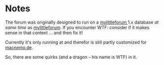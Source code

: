 # Notes

The forum was originally designed to run on a [mylittleforum ][mlf] 1.x database *at same time* as [mylittleforum][mlf]. If you encounter WTF: consider if it makes sense in that context … and then fix it!

Currently it's only running at and therefor is still partly customized for [macnemo.de][macnemo].

So, there are some quirks (and a dragon – his name is WTF) in it.

[mlf]: http://mylittleforum.net/
[macnemo]: http://macnemo.de/
